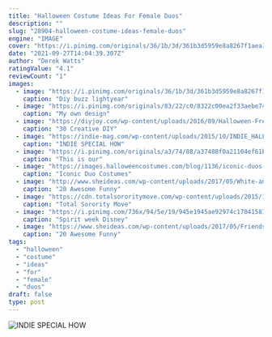 ```yaml
---
title: "Halloween Costume Ideas For Female Duos"
description: ""
slug: "28904-halloween-costume-ideas-female-duos"
engine: "IMAGE"
cover: "https://i.pinimg.com/originals/36/1b/3d/361b3d5959e8a8267f1aea1f596111a0.jpg"
date: "2021-09-27T14:04:39.307Z"
author: "Derek Watts"
ratingValue: "4.1"
reviewCount: "1"
images:
  - image: "https://i.pinimg.com/originals/36/1b/3d/361b3d5959e8a8267f1aea1f596111a0.jpg"
    caption: "Diy buzz lightyear"
  - image: "https://i.pinimg.com/originals/83/22/c0/8322c00ea2f33aebe749bae45ec66be9.jpg"
    caption: "My own design"
  - image: "https://diyjoy.com/wp-content/uploads/2016/09/Halloween-French-Mime.jpg"
    caption: "30 Creative DIY"
  - image: "https://indie-mag.com/wp-content/uploads/2015/10/INDIE_HALLOWEEN_RIHANNA1.jpg"
    caption: "INDIE SPECIAL HOW"
  - image: "https://i.pinimg.com/originals/a3/74/88/a37488f0a21104ef61bb237fa9080d54.jpg"
    caption: "This is our"
  - image: "https://images.halloweencostumes.com/blog/1136/iconic-duos-couples-halloween-costumes-ideas.jpg"
    caption: "Iconic Duo Costumes"
  - image: "http://www.sheideas.com/wp-content/uploads/2017/05/White-and-Red-Disney-Couple-Costumes-for-Girls.jpg"
    caption: "20 Awesome Funny"
  - image: "https://cdn.totalsororitymove.com/wp-content/uploads/2015/10/83fa9ea9ca80c59051d42e5800ba1f8a-1024x1024.jpeg"
    caption: "Total Sorority Move"
  - image: "https://i.pinimg.com/736x/94/5e/19/945e1945ae92974c170415819086f136--spirit-weeks-dynamic-duos.jpg"
    caption: "Spirit week Disney"
  - image: "https://www.sheideas.com/wp-content/uploads/2017/05/Friends-Cool-Costume-Ideas-for-Fun.jpg"
    caption: "20 Awesome Funny"
tags:
  - "halloween"
  - "costume"
  - "ideas"
  - "for"
  - "female"
  - "duos"
draft: false
type: post
---
```



![INDIE SPECIAL HOW](https://indie-mag.com/wp-content/uploads/2015/10/INDIE_HALLOWEEN_RIHANNA1.jpg "INDIE SPECIAL HOW")


<!--inArticleAds-->

<!--galleryOne-->


<!--inArticleAds-->

<!--galleryTwo-->


<!--galleryThree-->

